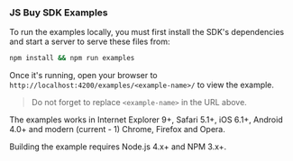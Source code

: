 ### JS Buy SDK Examples

To run the examples locally, you must first install the SDK's
dependencies and start a server to serve these files from:

```bash
npm install && npm run examples
```

Once it's running, open your browser to `http://localhost:4200/examples/<example-name>/` to view the example.

> Do not forget to replace `<example-name>` in the URL above.

The examples works in Internet Explorer 9+, Safari 5.1+, iOS 6.1+,
Android 4.0+ and modern (current - 1) Chrome, Firefox and Opera.

Building the example requires Node.js 4.x+ and NPM 3.x+.
